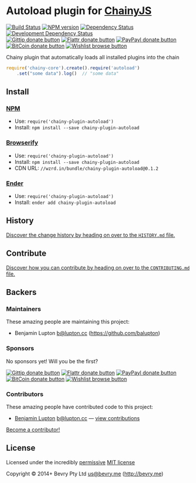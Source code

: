
<!-- TITLE/ -->

# Autoload plugin for [ChainyJS](http://chainy.bevry.me)

<!-- /TITLE -->


<!-- BADGES/ -->

[![Build Status](http://img.shields.io/travis-ci/chainy-plugins/chainy-plugin-autoload.png?branch=master)](http://travis-ci.org/chainy-plugins/chainy-plugin-autoload "Check this project's build status on TravisCI")
[![NPM version](http://badge.fury.io/js/chainy-plugin-autoload.png)](https://npmjs.org/package/chainy-plugin-autoload "View this project on NPM")
[![Dependency Status](https://david-dm.org/chainy-plugins/autoload.png?theme=shields.io)](https://david-dm.org/chainy-plugins/autoload)
[![Development Dependency Status](https://david-dm.org/chainy-plugins/autoload/dev-status.png?theme=shields.io)](https://david-dm.org/chainy-plugins/autoload#info=devDependencies)<br/>
[![Gittip donate button](http://img.shields.io/gittip/bevry.png)](https://www.gittip.com/bevry/ "Donate weekly to this project using Gittip")
[![Flattr donate button](http://img.shields.io/flattr/donate.png?color=yellow)](http://flattr.com/thing/344188/balupton-on-Flattr "Donate monthly to this project using Flattr")
[![PayPayl donate button](http://img.shields.io/paypal/donate.png?color=yellow)](https://www.paypal.com/cgi-bin/webscr?cmd=_s-xclick&hosted_button_id=QB8GQPZAH84N6 "Donate once-off to this project using Paypal")
[![BitCoin donate button](http://img.shields.io/bitcoin/donate.png?color=yellow)](https://coinbase.com/checkouts/9ef59f5479eec1d97d63382c9ebcb93a "Donate once-off to this project using BitCoin")
[![Wishlist browse button](http://img.shields.io/wishlist/browse.png?color=yellow)](http://amzn.com/w/2F8TXKSNAFG4V "Buy an item on our wishlist for us")

<!-- /BADGES -->


<!-- CHAINY_DOCUMENTATION/ -->

<!-- DESCRIPTION/ -->

Chainy plugin that automatically loads all installed plugins into the chain

<!-- /DESCRIPTION -->


``` javascript
require('chainy-core').create().require('autoload')
	.set("some data").log()  // "some data"
```

<!-- /CHAINY_DOCUMENTATION -->


<!-- INSTALL/ -->

## Install

### [NPM](http://npmjs.org/)
- Use: `require('chainy-plugin-autoload')`
- Install: `npm install --save chainy-plugin-autoload`

### [Browserify](http://browserify.org/)
- Use: `require('chainy-plugin-autoload')`
- Install: `npm install --save chainy-plugin-autoload`
- CDN URL: `//wzrd.in/bundle/chainy-plugin-autoload@0.1.2`

### [Ender](http://ender.jit.su/)
- Use: `require('chainy-plugin-autoload')`
- Install: `ender add chainy-plugin-autoload`

<!-- /INSTALL -->


<!-- HISTORY/ -->

## History
[Discover the change history by heading on over to the `HISTORY.md` file.](https://github.com/chainy-plugins/chainy-plugin-autoload/blob/master/HISTORY.md#files)

<!-- /HISTORY -->


<!-- CONTRIBUTE/ -->

## Contribute

[Discover how you can contribute by heading on over to the `CONTRIBUTING.md` file.](https://github.com/chainy-plugins/chainy-plugin-autoload/blob/master/CONTRIBUTING.md#files)

<!-- /CONTRIBUTE -->


<!-- BACKERS/ -->

## Backers

### Maintainers

These amazing people are maintaining this project:

- Benjamin Lupton <b@lupton.cc> (https://github.com/balupton)

### Sponsors

No sponsors yet! Will you be the first?

[![Gittip donate button](http://img.shields.io/gittip/bevry.png)](https://www.gittip.com/bevry/ "Donate weekly to this project using Gittip")
[![Flattr donate button](http://img.shields.io/flattr/donate.png?color=yellow)](http://flattr.com/thing/344188/balupton-on-Flattr "Donate monthly to this project using Flattr")
[![PayPayl donate button](http://img.shields.io/paypal/donate.png?color=yellow)](https://www.paypal.com/cgi-bin/webscr?cmd=_s-xclick&hosted_button_id=QB8GQPZAH84N6 "Donate once-off to this project using Paypal")
[![BitCoin donate button](http://img.shields.io/bitcoin/donate.png?color=yellow)](https://coinbase.com/checkouts/9ef59f5479eec1d97d63382c9ebcb93a "Donate once-off to this project using BitCoin")
[![Wishlist browse button](http://img.shields.io/wishlist/browse.png?color=yellow)](http://amzn.com/w/2F8TXKSNAFG4V "Buy an item on our wishlist for us")

### Contributors

These amazing people have contributed code to this project:

- [Benjamin Lupton](https://github.com/balupton) <b@lupton.cc> — [view contributions](https://github.com/chainy-plugins/autoload/commits?author=balupton)

[Become a contributor!](https://github.com/chainy-plugins/chainy-plugin-autoload/blob/master/CONTRIBUTING.md#files)

<!-- /BACKERS -->


<!-- LICENSE/ -->

## License

Licensed under the incredibly [permissive](http://en.wikipedia.org/wiki/Permissive_free_software_licence) [MIT license](http://creativecommons.org/licenses/MIT/)

Copyright &copy; 2014+ Bevry Pty Ltd <us@bevry.me> (http://bevry.me)

<!-- /LICENSE -->



